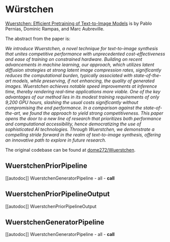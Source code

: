# Würstchen

[Wuerstchen: Efficient Pretraining of Text-to-Image Models](https://huggingface.co/papers/2306.00637) is by Pablo Pernias, Dominic Rampas, and Marc Aubreville.

The abstract from the paper is:

*We introduce Wuerstchen, a novel technique for text-to-image synthesis that unites competitive performance with unprecedented cost-effectiveness and ease of training on constrained hardware. Building on recent advancements in machine learning, our approach, which utilizes latent diffusion strategies at strong latent image compression rates, significantly reduces the computational burden, typically associated with state-of-the-art models, while preserving, if not enhancing, the quality of generated images. Wuerstchen achieves notable speed improvements at inference time, thereby rendering real-time applications more viable. One of the key advantages of our method lies in its modest training requirements of only 9,200 GPU hours, slashing the usual costs significantly without compromising the end performance. In a comparison against the state-of-the-art, we found the approach to yield strong competitiveness. This paper opens the door to a new line of research that prioritizes both performance and computational accessibility, hence democratizing the use of sophisticated AI technologies. Through Wuerstchen, we demonstrate a compelling stride forward in the realm of text-to-image synthesis, offering an innovative path to explore in future research.*

The original codebase can be found at [dome272/Wuerstchen](https://github.com/dome272/Wuerstchen).

## WuerstchenPriorPipeline
[[autodoc]] WuerstchenGeneratorPipeline
	- all
	- __call__

## WuerstchenPriorPipelineOutput
[[autodoc]] WuerstchenPriorPipelineOutput

## WuerstchenGeneratorPipeline
[[autodoc]] WuerstchenGeneratorPipeline
	- all
	- __call__